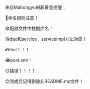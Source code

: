 来自Mahongyu的超善意提醒：

🤡命名规则注意！

😄配置文件中数据库名！

😘dao和service，serviceimpl方法对应！

💕html！！！

😂pom.xml！

😏路径！！！！

😊完成后记得删除此README.md文件！
